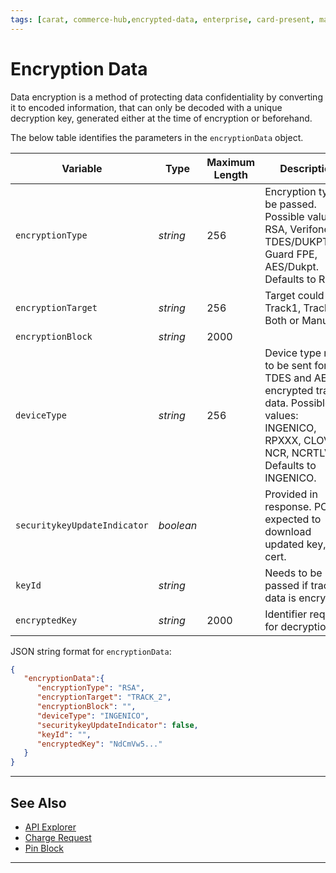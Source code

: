 ```yaml
---
tags: [carat, commerce-hub,encrypted-data, enterprise, card-present, master-data, pin-block]
---
```


# Encryption Data

Data encryption is a method of protecting data confidentiality by converting it to encoded information, that can only be decoded with a unique decryption key, generated either at the time of encryption or beforehand.

<!--
type: tab
title: encryptionData
-->

The below table identifies the parameters in the `encryptionData` object.

| Variable | Type | Maximum Length | Description |
| -------- | ---- | ------- | -------------------------------|
| `encryptionType` | *string* | 256 | Encryption type to be passed. Possible values: RSA, Verifone, TDES/DUKPT,On-Guard FPE, AES/Dukpt. Defaults to RSA. |
| `encryptionTarget` | *string* | 256 | Target could be Track1, Track2, Both or Manual. |
| `encryptionBlock` | *string* | 2000 |  |
| `deviceType` | *string* | 256 | Device type need to be sent for TDES and AES encrypted track data. Possible values: INGENICO, RPXXX, CLOVER, NCR, NCRTLV. Defaults to INGENICO. |
| `securitykeyUpdateIndicator` | *boolean* |  | Provided in response. POS is expected to download updated key, key cert. |
| `keyId` | *string* |  | Needs to be passed if track data is encrypted. |
| `encryptedKey` | *string* | 2000 | Identifier required for decryption. |

<!--
type: tab
title: JSON Example 
-->

JSON string format for `encryptionData`:

```json
{
   "encryptionData":{
      "encryptionType": "RSA",
      "encryptionTarget": "TRACK_2",
      "encryptionBlock": "",
      "deviceType": "INGENICO",
      "securitykeyUpdateIndicator": false,
      "keyId": "",
      "encryptedKey": "NdCmVw5..."
   }
}
```

<!-- type: tab-end -->

---

## See Also

- [API Explorer](../api/?type=post&path=/payments/v1/charges)
- [Charge Request](?path=docs/Resources/API-Documents/Payments/Charges.md)
- [Pin Block](?path=docs/Resources/Master-Data/Pin-Block.md)

---